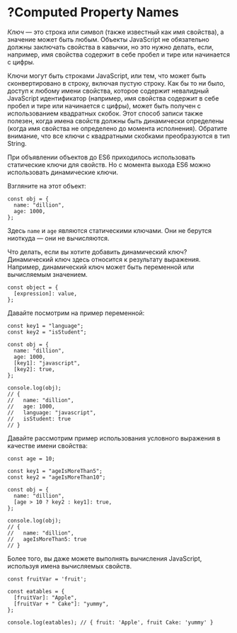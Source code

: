 # ?Computed Property Names

_Ключ_ — это строка или символ (также известный как имя свойства), а значение может быть любым. Объекты JavaScript не обязательно должны заключать свойства в кавычки, но это нужно делать, если, например, имя свойства содержит в себе пробел и тире или начинается с цифры.

Ключи могут быть строками JavaScript, или тем, что может быть сконвертировано в строку, включая пустую строку. Как бы то ни было, доступ к любому имени свойства, которое содержит невалидный JavaScript идентификатор (например, имя свойства содержит в себе пробел и тире или начинается с цифры), может быть получен с использованием квадратных скобок. Этот способ записи также полезен, когда имена свойств должны быть динамически определены (когда имя свойства не определено до момента исполнения). Обратите внимание, что все ключи с квадратными скобками преобразуются в тип String.

При объявлении объектов до ES6 приходилось использовать статические ключи для свойств. Но с момента выхода ES6 можно использовать динамические ключи.

Взгляните на этот объект:

~~~
const obj = {
  name: "dillion",
  age: 1000,
};
~~~

Здесь `name` и `age` являются статическими ключами. Они не берутся ниоткуда — они не вычисляются.

Что делать, если вы хотите добавить динамический ключ? Динамический ключ здесь относится к результату выражения. Например, динамический ключ может быть переменной или вычисляемым значением.

~~~
const object = {
  [expression]: value,
};
~~~

Давайте посмотрим на пример переменной:

~~~
const key1 = "language";
const key2 = "isStudent";

const obj = {
  name: "dillion",
  age: 1000,
  [key1]: "javascript",
  [key2]: true,
};

console.log(obj);
// {
//   name: "dillion",
//   age: 1000,
//   language: "javascript",
//   isStudent: true
// }
~~~

Давайте рассмотрим пример использования условного выражения в качестве имени свойства:

~~~
const age = 10;

const key1 = "ageIsMoreThan5";
const key2 = "ageIsMoreThan10";

const obj = {
  name: "dillion",
  [age > 10 ? key2 : key1]: true,
};

console.log(obj);
// {
//   name: "dillion",
//   ageIsMoreThan5: true
// }
~~~

Более того, вы даже можете выполнять вычисления JavaScript, используя имена вычисляемых свойств.

~~~
const fruitVar = 'fruit';

const eatables = {
  [fruitVar]: "Apple",
  [fruitVar + " Cake"]: "yummy",
};

console.log(eatables); // { fruit: 'Apple', fruit Cake: 'yummy' }
~~~
